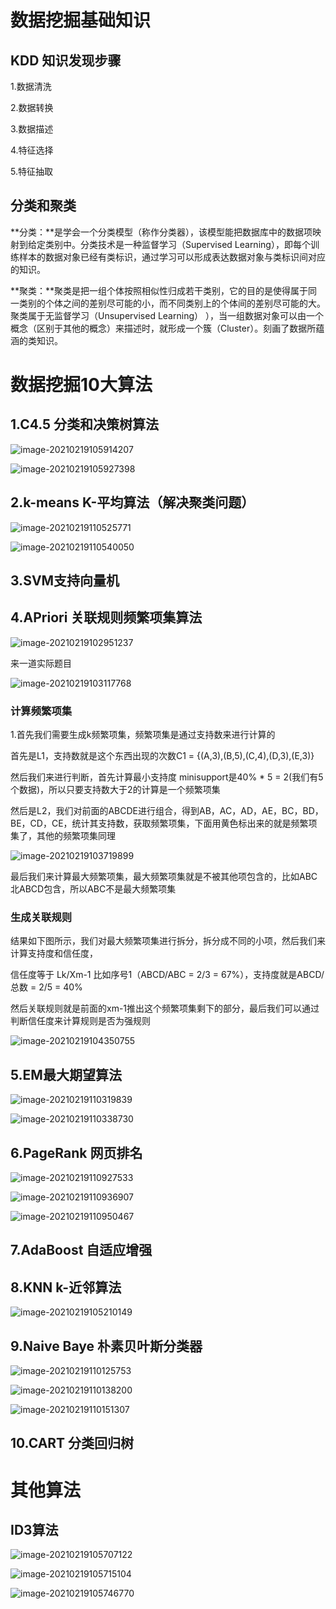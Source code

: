 # 数据挖掘基础知识

## KDD 知识发现步骤

1.数据清洗

2.数据转换

3.数据描述

4.特征选择

5.特征抽取

## 分类和聚类

 **分类：**是学会一个分类模型（称作分类器），该模型能把数据库中的数据项映射到给定类别中。分类技术是一种监督学习（Supervised Learning），即每个训练样本的数据对象已经有类标识，通过学习可以形成表达数据对象与类标识间对应的知识。

 **聚类：**聚类是把一组个体按照相似性归成若干类别，它的目的是使得属于同一类别的个体之间的差别尽可能的小，而不同类别上的个体间的差别尽可能的大。聚类属于无监督学习（Unsupervised Learning） ），当一组数据对象可以由一个概念（区别于其他的概念）来描述时，就形成一个簇（Cluster）。刻画了数据所蕴涵的类知识。

# 数据挖掘10大算法

## 1.C4.5 分类和决策树算法

![image-20210219105914207](images/image-20210219105914207.png)

![image-20210219105927398](images/image-20210219105927398.png)

## 2.k-means K-平均算法（解决聚类问题）

![image-20210219110525771](images/image-20210219110525771.png)

![image-20210219110540050](images/image-20210219110540050.png)

## 3.SVM支持向量机

## 4.APriori 关联规则频繁项集算法

![image-20210219102951237](images/image-20210219102951237.png)

来一道实际题目

![image-20210219103117768](images/image-20210219103117768.png)

### 计算频繁项集

1.首先我们需要生成k频繁项集，频繁项集是通过支持数来进行计算的

首先是L1，支持数就是这个东西出现的次数C1 = {(A,3),(B,5),(C,4),(D,3),(E,3)}

然后我们来进行判断，首先计算最小支持度 minisupport是40% * 5 = 2(我们有5个数据)，所以只要支持数大于2的计算是一个频繁项集

然后是L2，我们对前面的ABCDE进行组合，得到AB，AC，AD，AE，BC，BD，BE，CD，CE，统计其支持数，获取频繁项集，下面用黄色标出来的就是频繁项集了，其他的频繁项集同理

![image-20210219103719899](images/image-20210219103719899.png)

最后我们来计算最大频繁项集，最大频繁项集就是不被其他项包含的，比如ABC北ABCD包含，所以ABC不是最大频繁项集

### 生成关联规则

结果如下图所示，我们对最大频繁项集进行拆分，拆分成不同的小项，然后我们来计算支持度和信任度，

信任度等于 Lk/Xm-1 比如序号1（ABCD/ABC = 2/3 = 67%），支持度就是ABCD/总数 = 2/5 = 40%

然后关联规则就是前面的xm-1推出这个频繁项集剩下的部分，最后我们可以通过判断信任度来计算规则是否为强规则

![image-20210219104350755](images/image-20210219104350755.png)

## 5.EM最大期望算法

![image-20210219110319839](images/image-20210219110319839.png)

![image-20210219110338730](images/image-20210219110338730.png)

## 6.PageRank 网页排名

![image-20210219110927533](images/image-20210219110927533.png)

![image-20210219110936907](images/image-20210219110936907.png)

![image-20210219110950467](images/image-20210219110950467.png)

## 7.AdaBoost 自适应增强

## 8.KNN k-近邻算法

![image-20210219105210149](images/image-20210219105210149.png)

## 9.Naive Baye 朴素贝叶斯分类器

![image-20210219110125753](images/image-20210219110125753.png)

![image-20210219110138200](images/image-20210219110138200.png)

![image-20210219110151307](images/image-20210219110151307.png)

## 10.CART 分类回归树

# 其他算法

## ID3算法

![image-20210219105707122](images/image-20210219105707122.png)

![image-20210219105715104](images/image-20210219105715104.png)

![image-20210219105746770](images/image-20210219105746770.png)

